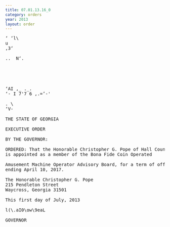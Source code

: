 ```yaml
---
title: 07.01.13.16_0
category: orders
year: 2013
layout: order
---
```


<pre>‘ ‘l\
u
,3‘

..  N‘.

  
 
 

‘AI ,_ ._.
‘- I 7'7 6 ,.=’-'

. \
‘V-

THE STATE OF GEORGIA

EXECUTIVE ORDER

BY THE GOVERNOR:

ORDERED: That the Honorable Christopher G. Pope of Hall County, Georgia,
is appointed as a member of the Bona Fide Coin Operated

Amusement Machine Operator Advisory Board, for a term of office
ending April 10, 2017.

The Honorable Christopher G. Pope
215 Pendleton Street
Waycross, Georgia 31501

This first day of July, 2013

l(\.aI0\ow\9eaL

GOVERNOR

</pre>
